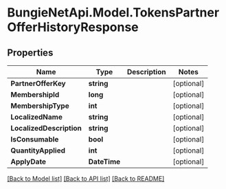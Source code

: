 
# BungieNetApi.Model.TokensPartnerOfferHistoryResponse

## Properties

Name | Type | Description | Notes
------------ | ------------- | ------------- | -------------
**PartnerOfferKey** | **string** |  | [optional] 
**MembershipId** | **long** |  | [optional] 
**MembershipType** | **int** |  | [optional] 
**LocalizedName** | **string** |  | [optional] 
**LocalizedDescription** | **string** |  | [optional] 
**IsConsumable** | **bool** |  | [optional] 
**QuantityApplied** | **int** |  | [optional] 
**ApplyDate** | **DateTime** |  | [optional] 

[[Back to Model list]](../README.md#documentation-for-models)
[[Back to API list]](../README.md#documentation-for-api-endpoints)
[[Back to README]](../README.md)

